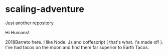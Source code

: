 # scaling-adventure
Just another repository



Hi Humans!

2018Barreto here. I like Node. Js and coffescript ( that's what. I'a made of! ). I've had tacos on the moon and find them far superior to Earth Tacos.
